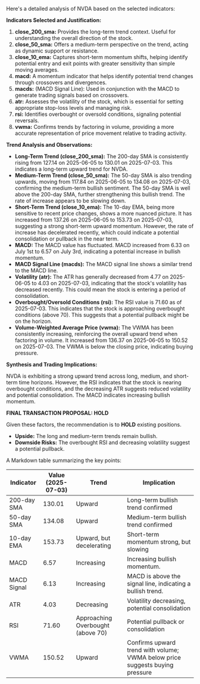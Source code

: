 Here's a detailed analysis of NVDA based on the selected indicators:

**Indicators Selected and Justification:**

1.  **close\_200\_sma:** Provides the long-term trend context. Useful for understanding the overall direction of the stock.
2.  **close\_50\_sma:** Offers a medium-term perspective on the trend, acting as dynamic support or resistance.
3.  **close\_10\_ema:** Captures short-term momentum shifts, helping identify potential entry and exit points with greater sensitivity than simple moving averages.
4.  **macd:** A momentum indicator that helps identify potential trend changes through crossovers and divergences.
5.  **macds:** (MACD Signal Line): Used in conjunction with the MACD to generate trading signals based on crossovers.
6.  **atr:** Assesses the volatility of the stock, which is essential for setting appropriate stop-loss levels and managing risk.
7.  **rsi:** Identifies overbought or oversold conditions, signaling potential reversals.
8.  **vwma:** Confirms trends by factoring in volume, providing a more accurate representation of price movement relative to trading activity.

**Trend Analysis and Observations:**

*   **Long-Term Trend (close\_200\_sma):** The 200-day SMA is consistently rising from 127.14 on 2025-06-05 to 130.01 on 2025-07-03. This indicates a long-term upward trend for NVDA.
*   **Medium-Term Trend (close\_50\_sma):** The 50-day SMA is also trending upwards, moving from 117.84 on 2025-06-05 to 134.08 on 2025-07-03, confirming the medium-term bullish sentiment. The 50-day SMA is well above the 200-day SMA, further strengthening this bullish trend. The rate of increase appears to be slowing down.
*   **Short-Term Trend (close\_10\_ema):** The 10-day EMA, being more sensitive to recent price changes, shows a more nuanced picture. It has increased from 137.26 on 2025-06-05 to 153.73 on 2025-07-03, suggesting a strong short-term upward momentum. However, the rate of increase has decelerated recently, which could indicate a potential consolidation or pullback in the near term.
*   **MACD:** The MACD value has fluctuated. MACD increased from 6.33 on July 1st to 6.57 on July 3rd, indicating a potential increase in bullish momentum.
*   **MACD Signal Line (macds):** The MACD signal line shows a similar trend to the MACD line.
*   **Volatility (atr):** The ATR has generally decreased from 4.77 on 2025-06-05 to 4.03 on 2025-07-03, indicating that the stock's volatility has decreased recently. This could mean the stock is entering a period of consolidation.
*   **Overbought/Oversold Conditions (rsi):** The RSI value is 71.60 as of 2025-07-03. This indicates that the stock is approaching overbought conditions (above 70). This suggests that a potential pullback might be on the horizon.
*   **Volume-Weighted Average Price (vwma):** The VWMA has been consistently increasing, reinforcing the overall upward trend when factoring in volume. It increased from 136.37 on 2025-06-05 to 150.52 on 2025-07-03. The VWMA is below the closing price, indicating buying pressure.

**Synthesis and Trading Implications:**

NVDA is exhibiting a strong upward trend across long, medium, and short-term time horizons. However, the RSI indicates that the stock is nearing overbought conditions, and the decreasing ATR suggests reduced volatility and potential consolidation. The MACD indicates increasing bullish momentum.

**FINAL TRANSACTION PROPOSAL: HOLD**

Given these factors, the recommendation is to **HOLD** existing positions.
*   **Upside:** The long and medium-term trends remain bullish.
*   **Downside Risks:** The overbought RSI and decreasing volatility suggest a potential pullback.

A Markdown table summarizing the key points:

| Indicator        | Value (2025-07-03) | Trend                                  | Implication                                                                                               |
| ---------------- | ------------------ | -------------------------------------- | --------------------------------------------------------------------------------------------------------- |
| 200-day SMA      | 130.01             | Upward                                 | Long-term bullish trend confirmed                                                                           |
| 50-day SMA       | 134.08             | Upward                                 | Medium-term bullish trend confirmed                                                                         |
| 10-day EMA       | 153.73             | Upward, but decelerating               | Short-term momentum strong, but slowing                                                                   |
| MACD             | 6.57               | Increasing                             | Increasing bullish momentum.                                                                             |
| MACD Signal      | 6.13               | Increasing                             | MACD is above the signal line, indicating a bullish trend.                                                |
| ATR              | 4.03               | Decreasing                             | Volatility decreasing, potential consolidation                                                              |
| RSI              | 71.60              | Approaching Overbought (above 70)      | Potential pullback or consolidation                                                                         |
| VWMA             | 150.52             | Upward                                 | Confirms upward trend with volume; VWMA below price suggests buying pressure                                  |